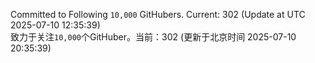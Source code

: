 Committed to Following `10,000` GitHubers. Current: <!-- FOLLOWING_COUNT -->302<!-- FOLLOWING_COUNT --> (Update at UTC <!-- LAST_UPDATED -->2025-07-10 12:35:39<!-- LAST_UPDATED -->)<br>
致力于关注`10,000`个GitHuber。当前：<!-- FOLLOWING_COUNT -->302<!-- FOLLOWING_COUNT --> (更新于北京时间 <!-- LAST_UPDATED_CST -->2025-07-10 20:35:39<!-- LAST_UPDATED_CST -->)
